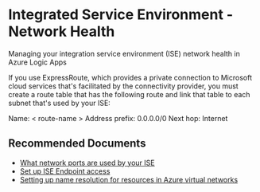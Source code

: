 <properties
    pageTitle="Integrated Service Environment - Network Health"
    description="Integrated Service Environment - Network Health"
    service="microsoft.ise"
    resource=""
    authors="v-miegge"
    ms.author="kawilson"
    selfHelpType="generic"
    supportTopicIds="32780464"
    resourceTags=""
    productPesIds="17030"
    ownershipId="Compute_LogicApps"
    cloudEnvironments="public, Fairfax, usnat, ussec"
    articleId="3bd0bc8a-9842-490f-ba56-b9af0f066188"
/>

# Integrated Service Environment - Network Health

Managing your integration service environment (ISE) network health in Azure Logic Apps

If you use ExpressRoute, which provides a private connection to Microsoft cloud services that's facilitated by the connectivity provider, you must create a route table that has the following route and link that table to each subnet that's used by your ISE:

Name: < route-name >
Address prefix: 0.0.0.0/0
Next hop: Internet

## **Recommended Documents**

- [What network ports are used by your ISE](https://docs.microsoft.com/azure/logic-apps/connect-virtual-network-vnet-isolated-environment#network-ports-used-by-your-ise)
- [Set up ISE Endpoint access](https://docs.microsoft.com/azure/logic-apps/connect-virtual-network-vnet-isolated-environment-overview#endpoint-access)
- [Setting up name resolution for resources in Azure virtual networks](https://docs.microsoft.com/azure/virtual-network/virtual-networks-name-resolution-for-vms-and-role-instances)
